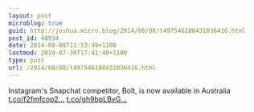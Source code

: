 ```yaml
---
layout: post
microblog: true
guid: http://joshua.micro.blog/2014/08/08/t497546188431036416.html
post_id: 40934
date: 2014-08-08T11:53:49+1100
lastmod: 2019-07-30T17:41:48+1100
type: post
url: /2014/08/08/t497546188431036416.html
---
```

Instagram's Snapchat competitor, Bolt, is now available in Australia [t.co/f2fmfcop2...](http://t.co/f2fmfcop24) [t.co/gh9bpLBvG...](http://t.co/gh9bpLBvGP)

